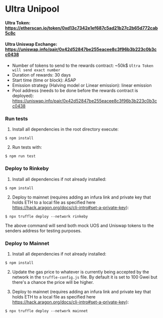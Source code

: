 # Ultra Unipool 

#### Ultra Token: https://etherscan.io/token/0xd13c7342e1ef687c5ad21b27c2b65d772cab5c8c

#### Ultra Uniswap Exchange: https://uniswap.info/pair/0x42d52847be255eacee8c3f96b3b223c0b3cc0438

- Number of tokens to send to the rewards contract: ~50k$ `Ultra Token will send exact number`
- Duration of rewards: 30 days
- Start time (time or block): ASAP
- Emission strategy (Halving model or Linear emission): linear emission
- Pool address (needs to be done before the rewards contract is deployed): https://uniswap.info/pair/0x42d52847be255eacee8c3f96b3b223c0b3cc0438

### Run tests

1) Install all dependencies in the root directory execute:
```
$ npm install
```

2) Run tests with:
```
$ npm run test
```

### Deploy to Rinkeby

1) Install all dependencies if not already installed:
```
$ npm install
```

2) Deploy to mainnet (requires adding an infura link and private key that holds ETH to a local file as specified here 
https://hack.aragon.org/docs/cli-intro#set-a-private-key):
```
$ npx truffle deploy --network rinkeby
```
The above command will send both mock UOS and Uniswap tokens to the senders address for testing purposes.

### Deploy to Mainnet

1) Install all dependencies if not already installed:
```
$ npm install
```

2) Update the gas price to whatever is currently being accepted by the network in the `truffle-config.js` file.
By default it is set to 100 Gwei but there's a chance the price will be higher.

3) Deploy to mainnet (requires adding an infura link and private key that holds ETH to a local file as specified here 
https://hack.aragon.org/docs/cli-intro#set-a-private-key):
```
$ npx truffle deploy --network mainnet
```



